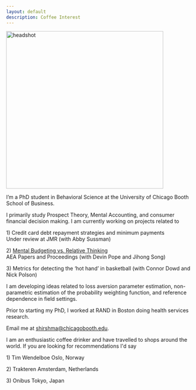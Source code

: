 ```yaml
---
layout: default
description: Coffee Interest
---
```


<img src="public/sdh_headshot.jpg" alt="headshot" width="424" >

I’m a PhD student in Behavioral Science at the University of Chicago Booth School of Business.

I primarily study Prospect Theory, Mental Accounting, and consumer financial decision making. I am currently working on projects related to
  <p> 1) Credit card debt repayment strategies and minimum payments<br>
        Under review at JMR (with Abby Sussman)
  
 <p> 2) <a href='/public/Website_mental_budgeting.pdf'> Mental Budgeting vs. Relative Thinking</a><br>
        AEA Papers and Proceedings (with Devin Pope and Jihong Song)
  
  <p>3) Metrics for detecting the ‘hot hand’ in basketball (with Connor Dowd and Nick Polson)
  
  
<p>I am developing ideas related to loss aversion parameter estimation, non-parametric estimation of the probability weighting function, and reference dependence in field settings. 


<p> Prior to starting my PhD, I worked at RAND in Boston doing health services research. 

<p>
Email me at <a href="mailto:shirshma@chicagobooth.edu">shirshma@chicagobooth.edu</a>.

 I am an enthusiastic coffee drinker and have travelled to shops around the world. If you are looking for recommendations I'd say
 <p> 1) Tim Wendelboe Oslo, Norway
 <p> 2) Trakteren Amsterdam, Netherlands
 <p> 3) Onibus Tokyo, Japan
   

